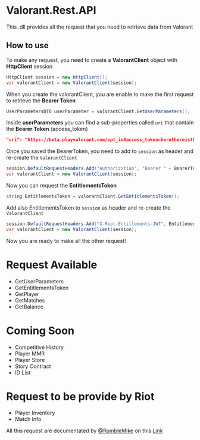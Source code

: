 # Valorant.Rest.API
This .dll provides all the request that you need to retrieve data from Valorant

## How to use
To make any request, you need to create a **ValorantClient** object with **HttpClient** session

```c#
HttpClient session = new HttpClient();
var valorantClient = new ValorantClient(session);
```

When you create the valorantClient, you are enable to make the first request to retrieve the **Bearer Token**

```c#
UserParametersDTO userParameter = valorantClient.GetUserParameters();
```

Inside **userParameters** you can find a sub-properties called `uri` that contain the **Bearer Token** (access_token)
```json
"uri": "https://beta.playvalorant.com/opt_in#access_token=herethereisthetoken&scope=openid&id_token=herethereistheidtoken&token_type=Bearer&expires_in=3600"
```

Once you saved the BearerToken, you need to add to `session` as header and re-create the `ValorantClient`

```c#
session.DefaultRequestHeaders.Add("Authorization", "Bearer " + BearerToken);
var valorantClient = new ValorantClient(session);
```

Now you can request the **EntitlementsToken**

```c#
string EntitlementsToken = valorantClient.GetEntitlementsToken();
```

Add also EntitlementsToken to `session` as header and re-create the `ValorantClient`
```c#
session.DefaultRequestHeaders.Add("X-Riot-Entitlements-JWT", EntitlementsToken);
var valorantClient = new ValorantClient(session);
```

Now you are ready to make all the other request!

# Request Available
- GetUserParameters
- GetEntitlementsToken
- GetPlayer
- GetMatches
- GetBalance

# Coming Soon
- Competitive History
- Player MMR
- Player Store
- Story Contract
- ID List

# Request to be provide by Riot
- Player Inventory
- Match Info

All this request are documentated by [@RumbleMike](https://github.com/RumbleMike) on this [Link](https://github.com/RumbleMike/ValorantAPI)
